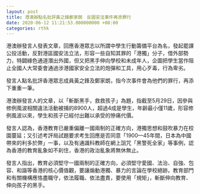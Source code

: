 ```yaml
---
layout: post
title: 港澳辦點名批評黃之鋒鄭家朗　反國安法事件再添罪行
date: 2020-06-12 11:21:53.000000000 +08:00
categories: rthk
---
```


港澳辦發言人發表文章，回應香港眾志以所謂中學生行動籌備平台為名，發起罷課公投活動，反對港區國安法立法，形容一些自知其罪的「港獨」分子，借外部勢力，特闢綠色通道潛出外國，但又把黑手伸向學校和未成年人，企圖把學生當作阻止全國人大常委會通過涉港國家安全立法的炮彈和工具，用心歹毒，行為卑劣。

發言人點名批評香港眾志成員黃之鋒及鄭家朗，指今次事件會為他們的罪行，再添下重重一筆。

港澳辦發言人的文章，以「斬斷黑手，救救孩子」為題，指截至5月29日，因參與修例風波相關違法活動被捕的8900人，超過4成是學生，年齡最小僅11歲，形容修例風波以來，學生和孩子已經付出難以承受的慘痛代價。

發言人認為，香港教育已嚴重偏離一國兩制的正確方向，港獨思想和鼓吹暴力在校園蔓延；又引述考評局試題要求考生回應是否同意「1900—45年間，日本為中國帶來的利多於弊」一事，以及有通識科教師在網上詛咒「黑警死全家」等事例，認為香港的教育亂象如不刹住，香港的政治亂象將無休無止。

發言人指出，教育必須堅守一國兩制的正確方向，必須堅守愛國、法治、自強、包容、和諧等香港的核心價值觀，要讓煽動港獨、暴力的言論在學校絕跡。教育部門和有關機構應恪盡職守，依法履職、依法盡責，要使用「規矩」，斬斷伸向教育、伸向孩子的黑手。
